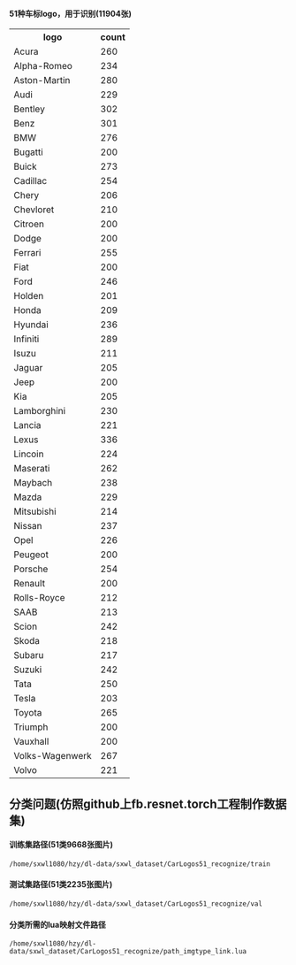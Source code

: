 #### 51种车标logo，用于识别(11904张)


<table>
  <tr>
    <th>logo</th>
    <th>count</th>
  </tr>
  <tr>
    <td>Acura</td>
    <td>260</td>
  </tr>
  <tr>
    <td>Alpha-Romeo</td>
    <td>234</td>
  </tr>
  <tr>
    <td>Aston-Martin</td>
    <td>280</td>
  </tr>
  <tr>
    <td>Audi</td>
    <td>229</td>
  </tr>
  <tr>
    <td>Bentley</td>
    <td>302</td>
  </tr>
  <tr>
    <td>Benz</td>
    <td>301</td>
  </tr>
  <tr>
    <td>BMW</td>
    <td>276</td>
  </tr>
  <tr>
    <td>Bugatti</td>
    <td>200</td>
  </tr>
  <tr>
    <td>Buick</td>
    <td>273</td>
  </tr>
  <tr>
    <td>Cadillac</td>
    <td>254</td>
  </tr>
  <tr>
    <td>Chery</td>
    <td>206</td>
  </tr>
  <tr>
    <td>Chevloret</td>
    <td>210</td>
  </tr>
  <tr>
    <td>Citroen</td>
    <td>200</td>
  </tr>
  <tr>
    <td>Dodge</td>
    <td>200</td>
  </tr>
  <tr>
    <td>Ferrari</td>
    <td>255</td>
  </tr>
  <tr>
    <td>Fiat</td>
    <td>200</td>
  </tr>
  <tr>
    <td>Ford</td>
    <td>246</td>
  </tr>
  <tr>
    <td>Holden</td>
    <td>201</td>
  </tr>
  <tr>
    <td>Honda</td>
    <td>209</td>
  </tr>
  <tr>
    <td>Hyundai</td>
    <td>236</td>
  </tr>
  <tr>
    <td>Infiniti</td>
    <td>289</td>
  </tr>
  <tr>
    <td>Isuzu</td>
    <td>211</td>
  </tr>
  <tr>
    <td>Jaguar</td>
    <td>205</td>
  </tr>
  <tr>
    <td>Jeep</td>
    <td>200</td>
  </tr>
  <tr>
    <td>Kia</td>
    <td>205</td>
  </tr>
  <tr>
    <td>Lamborghini</td>
    <td>230</td>
  </tr>
  <tr>
    <td>Lancia</td>
    <td>221</td>
  </tr>
  <tr>
    <td>Lexus</td>
    <td>336</td>
  </tr>
  <tr>
    <td>Lincoin</td>
    <td>224</td>
  </tr>
  <tr>
    <td>Maserati</td>
    <td>262</td>
  </tr>
  <tr>
    <td>Maybach</td>
    <td>238</td>
  </tr>
  <tr>
    <td>Mazda</td>
    <td>229</td>
  </tr>
  <tr>
    <td>Mitsubishi</td>
    <td>214</td>
  </tr>
  <tr>
    <td>Nissan</td>
    <td>237</td>
  </tr>
  <tr>
    <td>Opel</td>
    <td>226</td>
  </tr>
  <tr>
    <td>Peugeot</td>
    <td>200</td>
  </tr>
  <tr>
    <td>Porsche</td>
    <td>254</td>
  </tr>
  <tr>
    <td>Renault</td>
    <td>200</td>
  </tr>
  <tr>
    <td>Rolls-Royce</td>
    <td>212</td>
  </tr>
  <tr>
    <td>SAAB</td>
    <td>213</td>
  </tr>
  <tr>
    <td>Scion</td>
    <td>242</td>
  </tr>
  <tr>
    <td>Skoda</td>
    <td>218</td>
  </tr>
  <tr>
    <td>Subaru</td>
    <td>217</td>
  </tr>
  <tr>
    <td>Suzuki</td>
    <td>242</td>
  </tr>
  <tr>
    <td>Tata</td>
    <td>250</td>
  </tr>
  <tr>
    <td>Tesla</td>
    <td>203</td>
  </tr>
  <tr>
    <td>Toyota</td>
    <td>265</td>
  </tr>
  <tr>
    <td>Triumph</td>
    <td>200</td>
  </tr>
  <tr>
    <td>Vauxhall</td>
    <td>200</td>
  </tr>
  <tr>
    <td>Volks-Wagenwerk</td>
    <td>267</td>
  </tr>
  <tr>
    <td>Volvo</td>
    <td>221</td>
  </tr>
</table>

## 分类问题(仿照github上fb.resnet.torch工程制作数据集)
#### 训练集路径(51类9668张图片)
```
/home/sxwl1080/hzy/dl-data/sxwl_dataset/CarLogos51_recognize/train
```
#### 测试集路径(51类2235张图片)
```
/home/sxwl1080/hzy/dl-data/sxwl_dataset/CarLogos51_recognize/val
```
#### 分类所需的lua映射文件路径
```
/home/sxwl1080/hzy/dl-data/sxwl_dataset/CarLogos51_recognize/path_imgtype_link.lua
```